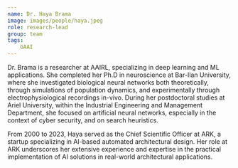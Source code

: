 ```yaml
---
name: Dr. Haya Brama
image: images/people/haya.jpeg
role: research-lead
group: team
tags:
    GAAI
---
```



Dr. Brama is a researcher at AAIRL, specializing in deep learning and ML applications. She completed her Ph.D in neuroscience at Bar-Ilan University, where she investigated biological neural networks both theoretically, through simulations of population dynamics, and experimentally through electrophysiological recordings in-vivo. During her postdoctoral studies at Ariel University, within the Industrial Engineering and Management Department, she focused on artificial neural networks, especially in the context of cyber security, and on search heuristics. 

From 2000 to 2023, Haya served as the Chief Scientific Officer at ARK, a startup specializing in AI-based automated architectural design. Her role at ARK underscores her extensive experience and expertise in the practical implementation of AI solutions in real-world architectural applications.


